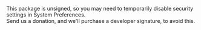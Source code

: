 <html>
<head><title>textadept_pkg</title></head>
<body>
<p>
  This package is unsigned, so you may need to temporarily disable security settings
  in System Preferences.<br />
  Send us a donation, and we'll purchase a developer signature, to avoid this.
</p>
</body>
</html>
